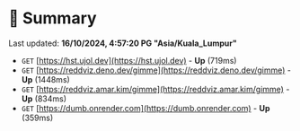 # 📖 Summary
Last updated: **16/10/2024, 4:57:20 PG "Asia/Kuala_Lumpur"**

- `GET` [https://hst.ujol.dev](https://hst.ujol.dev) - **Up** (719ms)
- `GET` [https://reddviz.deno.dev/gimme](https://reddviz.deno.dev/gimme) - **Up** (1448ms)
- `GET` [https://reddviz.amar.kim/gimme](https://reddviz.amar.kim/gimme) - **Up** (834ms)
- `GET` [https://dumb.onrender.com](https://dumb.onrender.com) - **Up** (359ms)
